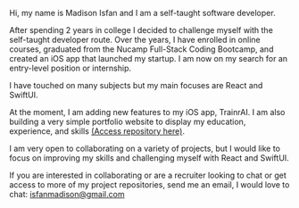 <!-- - 👋 Hi, I’m @madisonisfan
- 👀 I’m interested in ...
- 🌱 I’m currently learning ...
- 💞️ I’m looking to collaborate on ...
- 📫 How to reach me ...
-->

Hi, my name is Madison Isfan and I am a self-taught software developer. 

After spending 2 years in college I decided to challenge myself with the self-taught developer route. Over the years, I have enrolled in online courses, graduated from the Nucamp Full-Stack Coding Bootcamp, and created an iOS app that launched my startup. I am now on my search for an entry-level position or internship.

I have touched on many subjects but my main focuses are React and SwiftUI. 

At the moment, I am adding new features to my iOS app, TrainrAI. I am also building a very simple portfolio website to display my education, experience, and skills [(Access repository here)](https://github.com/madisonisfan/Portfolio-Website-Simple). 

I am very open to collaborating on a variety of projects, but I would like to focus on improving my skills and challenging myself with React and SwiftUI.

If you are interested in collaborating or are a recruiter looking to chat or get access to more of my project repositories, send me an email, I would love to chat: isfanmadison@gmail.com


<!---
madisonisfan/madisonisfan is a ✨ special ✨ repository because its `README.md` (this file) appears on your GitHub profile.
You can click the Preview link to take a look at your changes.
--->




